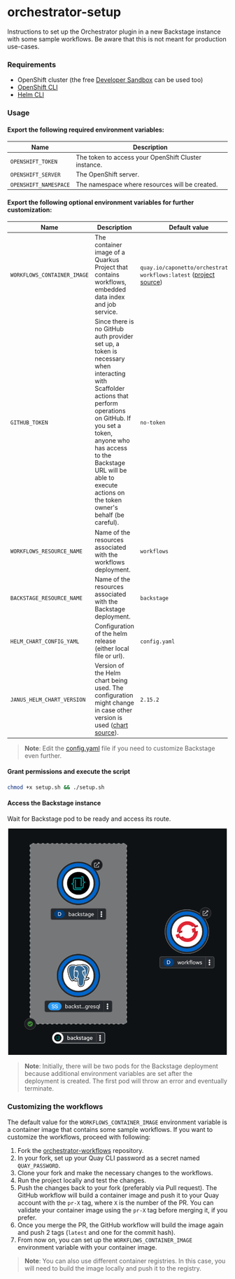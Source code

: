 # orchestrator-setup

Instructions to set up the Orchestrator plugin in a new Backstage instance with some sample workflows. Be aware that this is not meant for production use-cases.

### Requirements
- OpenShift cluster (the free [Developer Sandbox](https://developers.redhat.com/developer-sandbox) can be used too)
- [OpenShift CLI](https://docs.openshift.com/container-platform/4.15/cli_reference/openshift_cli/getting-started-cli.html)
- [Helm CLI](https://helm.sh/docs/intro/install)

### Usage

#### Export the following required environment variables:

Name | Description
--- | ---
`OPENSHIFT_TOKEN` | The token to access your OpenShift Cluster instance.
`OPENSHIFT_SERVER` | The OpenShift server.
`OPENSHIFT_NAMESPACE` | The namespace where resources will be created.

#### Export the following optional environment variables for further customization:

Name | Description | Default value
--- | --- | ---
`WORKFLOWS_CONTAINER_IMAGE` | The container image of a Quarkus Project that contains workflows, embedded data index and job service. | `quay.io/caponetto/orchestrator-workflows:latest` ([project source](https://github.com/caponetto/orchestrator-workflows))
`GITHUB_TOKEN` | Since there is no GitHub auth provider set up, a token is necessary when interacting with Scaffolder actions that perform operations on GitHub. If you set a token, anyone who has access to the Backstage URL will be able to execute actions on the token owner's behalf (be careful). | `no-token`
`WORKFLOWS_RESOURCE_NAME` | Name of the resources associated with the workflows deployment. | `workflows`
`BACKSTAGE_RESOURCE_NAME` | Name of the resources associated with the Backstage deployment. | `backstage`
`HELM_CHART_CONFIG_YAML` | Configuration of the helm release (either local file or url). | `config.yaml`
`JANUS_HELM_CHART_VERSION` | Version of the Helm chart being used. The configuration might change in case other version is used ([chart source](https://github.com/redhat-developer/rhdh-chart)). | `2.15.2`

> **Note**: Edit the [config.yaml](config.yaml) file if you need to customize Backstage even further.

#### Grant permissions and execute the script
```bash
chmod +x setup.sh && ./setup.sh
```

#### Access the Backstage instance

Wait for Backstage pod to be ready and access its route.

<p align="center">
  <img src="deployments.png" width="500">
</p>

> **Note**: Initially, there will be two pods for the Backstage deployment because additional environment variables are set after the deployment is created. The first pod will throw an error and eventually terminate.

### Customizing the workflows

The default value for the `WORKFLOWS_CONTAINER_IMAGE` environment variable is a container image that contains some sample workflows. If you want to customize the workflows, proceed with following:

1. Fork the [orchestrator-workflows](https://github.com/caponetto/orchestrator-workflows) repository.
1. In your fork, set up your Quay CLI password as a secret named `QUAY_PASSWORD`.
1. Clone your fork and make the necessary changes to the workflows.
1. Run the project locally and test the changes.
1. Push the changes back to your fork (preferably via Pull request). The GitHub workflow will build a container image and push it to your Quay account with the `pr-X` tag, where `X` is the number of the PR. You can validate your container image using the `pr-X` tag before merging it, if you prefer.
1. Once you merge the PR, the GitHub workflow will build the image again and push 2 tags (`latest` and one for the commit hash).
1. From now on, you can set up the `WORKFLOWS_CONTAINER_IMAGE` environment variable with your container image.

> **Note**: You can also use different container registries. In this case, you will need to build the image locally and push it to the registry.
